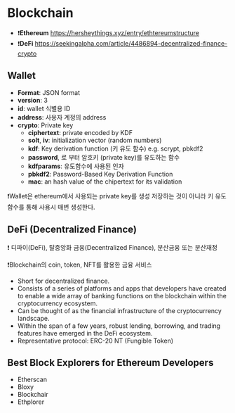 # Blockchain

- ❗**Ethereum** https://hersheythings.xyz/entry/ethtereumstructure
- ❗**DeFi** https://seekingalpha.com/article/4486894-decentralized-finance-crypto

## Wallet

- **Format**: JSON format
- **version**: 3
- **id**: wallet 식별용 ID
- **address**: 사용자 계정의 address
- **crypto**: Private key
  - **ciphertext**: private encoded by KDF
  - **solt**, **iv**: initialization vector (random numbers)
  - **kdf**: Key derivation function (키 유도 함수) e.g. scrypt, pbkdf2
  - **password**, 로 부터 암호키 (private key)를 유도하는 함수
  - **kdfparams**: 유도함수에 사용된 인자
  - **pbkdf2**: Password-Based Key Derivation Function
  - **mac**: an hash value of the chipertext for its validation

❗Wallet은 ethereum에서 사용되는 private key를 생성 저장하는 것이 아니라 키 유도 함수를 통해 사용시 매번 생성한다.

## DeFi (Decentralized Finance)

❗ 디파이(DeFi), 탈중앙화 금융(Decentralized Finance), 분산금융 또는 분산재정

❗Blockchain의 coin, token, NFT를 활용한 금융 서비스

- Short for decentralized finance.
- Consists of a series of platforms and apps that developers have created to enable a wide array of banking functions on the blockchain within the cryptocurrency ecosystem.
- Can be thought of as the financial infrastructure of the cryptocurrency landscape.
- Within the span of a few years, robust lending, borrowing, and trading features have emerged in the DeFi ecosystem.
- Representative protocol: ERC-20 NT (Fungible Token)

## Best Block Explorers for Ethereum Developers

- Etherscan
- Bloxy
- Blockchair
- Ethplorer

